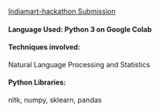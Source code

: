 [Indiamart-hackathon Submission](https://www.hackerearth.com/challenges/hackathon/indiamart-hackathon/) 

#### Language Used: Python 3 on Google Colab

#### Techniques involved:
  Natural Language Processing and Statistics
  
#### Python Libraries:
  nltk, numpy, sklearn, pandas
  

